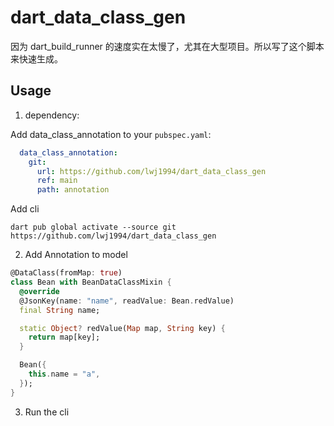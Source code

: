 # dart_data_class_gen

因为 dart_build_runner 的速度实在太慢了，尤其在大型项目。所以写了这个脚本来快速生成。


## Usage

1. dependency:

Add data_class_annotation to your `pubspec.yaml`:
```yaml
  data_class_annotation:
    git:
      url: https://github.com/lwj1994/dart_data_class_gen
      ref: main
      path: annotation
```


Add cli
```shell
dart pub global activate --source git https://github.com/lwj1994/dart_data_class_gen
```

2. Add Annotation to model
```dart
@DataClass(fromMap: true)
class Bean with BeanDataClassMixin {
  @override
  @JsonKey(name: "name", readValue: Bean.redValue)
  final String name;

  static Object? redValue(Map map, String key) {
    return map[key];
  }

  Bean({
    this.name = "a",
  });
}
```

3. Run the cli
```shell

```
